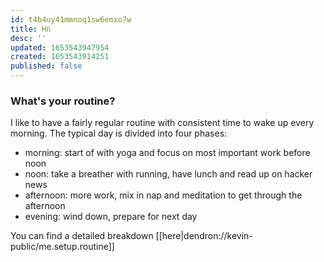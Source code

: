 ```yaml
---
id: t4b4uy41mmnoq1sw6emxo7w
title: Hn
desc: ''
updated: 1653543947954
created: 1653543914251
published: false
---
```




### What's your routine?

I like to have a fairly regular routine with consistent time to wake up every morning. The typical day is divided into four phases: 

- morning: start of with yoga and focus on most important work before noon
- noon: take a breather with running, have lunch and read up on hacker news
- afternoon: more work, mix in nap and meditation to get through the afternoon
- evening: wind down, prepare for next day

You can find a detailed breakdown [[here|dendron://kevin-public/me.setup.routine]]
